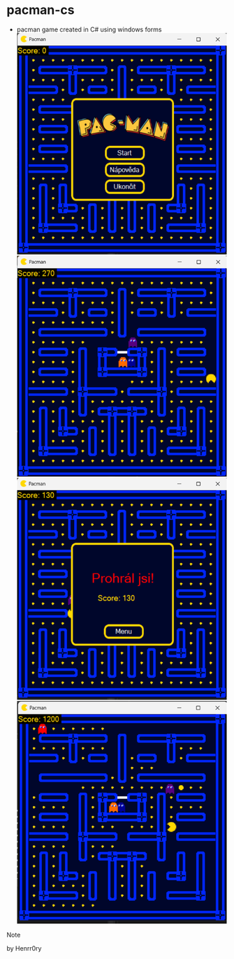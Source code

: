 # pacman-cs
- pacman game created in C# using windows forms
![pacman imgage](/img/03.png)
![pacman imgage](/img/00.png)
![pacman imgage](/img/01.png)
![pacman imgage](/img/02.png)
> [!NOTE]
> by Henrr0ry
